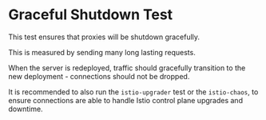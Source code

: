 # Graceful Shutdown Test

This test ensures that proxies will be shutdown gracefully.

This is measured by sending many long lasting requests.

When the server is redeployed, traffic should gracefully transition to the new deployment - connections should not be dropped.

It is recommended to also run the `istio-upgrader` test or the `istio-chaos`, to ensure connections are able to handle Istio control plane upgrades and downtime.
